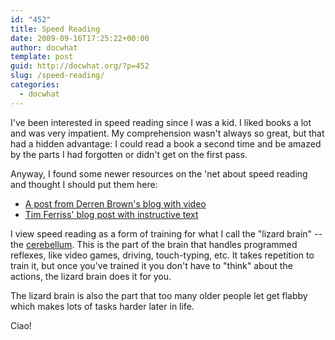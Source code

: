 ```yaml
---
id: "452"
title: Speed Reading
date: 2009-09-16T17:25:22+00:00
author: docwhat
template: post
guid: http://docwhat.org/?p=452
slug: /speed-reading/
categories:
  - docwhat
---
```


I've been interested in speed reading since I was a kid. I liked books a lot and
was very impatient. My comprehension wasn't always so great, but that had a
hidden advantage: I could read a book a second time and be amazed by the parts I
had forgotten or didn't get on the first pass.

Anyway, I found some newer resources on the 'net about speed reading and thought
I should put them here:

<ul>
	<li><a href="http://derrenbrown.co.uk/scientific-speed-reading-read-300-faster-20-minutes/">A post from Derren Brown's blog with video</a></li>
        <li><a href="http://www.fourhourworkweek.com/blog/2009/07/30/speed-reading-and-accelerated-learning/">Tim Ferriss' blog post with instructive text</a></li>
</ul>

I view speed reading as a form of training for what I call the "lizard brain" --
the <a href="http://en.wikipedia.org/wiki/Cerebellum">cerebellum</a>. This is
the part of the brain that handles programmed reflexes, like video games,
driving, touch-typing, etc. It takes repetition to train it, but once you've
trained it you don't have to "think" about the actions, the lizard brain does it
for you.

The lizard brain is also the part that too many older people let get flabby
which makes lots of tasks harder later in life.

Ciao!
